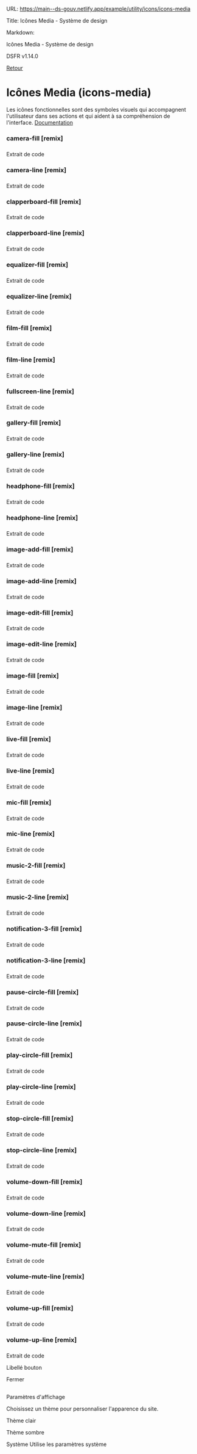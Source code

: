 URL:
https://main--ds-gouv.netlify.app/example/utility/icons/icons-media

Title:
Icônes Media - Système de design

Markdown:

Icônes Media - Système de design


DSFR v1.14.0


[Retour](../)


# Icônes Media (icons-media)


Les icônes fonctionnelles sont des symboles visuels qui accompagnent l'utilisateur dans ses actions et qui aident à sa compréhension de l'interface.
[Documentation](https://www.systeme-de-design.gouv.fr/elements-d-interface/fondamentaux-techniques/icones)


### camera-fill [remix]


###
Extrait de code


<span class="fr-icon-camera-fill" aria-hidden="true"></span>


### camera-line [remix]


###
Extrait de code


<span class="fr-icon-camera-line" aria-hidden="true"></span>


### clapperboard-fill [remix]


###
Extrait de code


<span class="fr-icon-clapperboard-fill" aria-hidden="true"></span>


### clapperboard-line [remix]


###
Extrait de code


<span class="fr-icon-clapperboard-line" aria-hidden="true"></span>


### equalizer-fill [remix]


###
Extrait de code


<span class="fr-icon-equalizer-fill" aria-hidden="true"></span>


### equalizer-line [remix]


###
Extrait de code


<span class="fr-icon-equalizer-line" aria-hidden="true"></span>


### film-fill [remix]


###
Extrait de code


<span class="fr-icon-film-fill" aria-hidden="true"></span>


### film-line [remix]


###
Extrait de code


<span class="fr-icon-film-line" aria-hidden="true"></span>


### fullscreen-line [remix]


###
Extrait de code


<span class="fr-icon-fullscreen-line" aria-hidden="true"></span>


### gallery-fill [remix]


###
Extrait de code


<span class="fr-icon-gallery-fill" aria-hidden="true"></span>


### gallery-line [remix]


###
Extrait de code


<span class="fr-icon-gallery-line" aria-hidden="true"></span>


### headphone-fill [remix]


###
Extrait de code


<span class="fr-icon-headphone-fill" aria-hidden="true"></span>


### headphone-line [remix]


###
Extrait de code


<span class="fr-icon-headphone-line" aria-hidden="true"></span>


### image-add-fill [remix]


###
Extrait de code


<span class="fr-icon-image-add-fill" aria-hidden="true"></span>


### image-add-line [remix]


###
Extrait de code


<span class="fr-icon-image-add-line" aria-hidden="true"></span>


### image-edit-fill [remix]


###
Extrait de code


<span class="fr-icon-image-edit-fill" aria-hidden="true"></span>


### image-edit-line [remix]


###
Extrait de code


<span class="fr-icon-image-edit-line" aria-hidden="true"></span>


### image-fill [remix]


###
Extrait de code


<span class="fr-icon-image-fill" aria-hidden="true"></span>


### image-line [remix]


###
Extrait de code


<span class="fr-icon-image-line" aria-hidden="true"></span>


### live-fill [remix]


###
Extrait de code


<span class="fr-icon-live-fill" aria-hidden="true"></span>


### live-line [remix]


###
Extrait de code


<span class="fr-icon-live-line" aria-hidden="true"></span>


### mic-fill [remix]


###
Extrait de code


<span class="fr-icon-mic-fill" aria-hidden="true"></span>


### mic-line [remix]


###
Extrait de code


<span class="fr-icon-mic-line" aria-hidden="true"></span>


### music-2-fill [remix]


###
Extrait de code


<span class="fr-icon-music-2-fill" aria-hidden="true"></span>


### music-2-line [remix]


###
Extrait de code


<span class="fr-icon-music-2-line" aria-hidden="true"></span>


### notification-3-fill [remix]


###
Extrait de code


<span class="fr-icon-notification-3-fill" aria-hidden="true"></span>


### notification-3-line [remix]


###
Extrait de code


<span class="fr-icon-notification-3-line" aria-hidden="true"></span>


### pause-circle-fill [remix]


###
Extrait de code


<span class="fr-icon-pause-circle-fill" aria-hidden="true"></span>


### pause-circle-line [remix]


###
Extrait de code


<span class="fr-icon-pause-circle-line" aria-hidden="true"></span>


### play-circle-fill [remix]


###
Extrait de code


<span class="fr-icon-play-circle-fill" aria-hidden="true"></span>


### play-circle-line [remix]


###
Extrait de code


<span class="fr-icon-play-circle-line" aria-hidden="true"></span>


### stop-circle-fill [remix]


###
Extrait de code


<span class="fr-icon-stop-circle-fill" aria-hidden="true"></span>


### stop-circle-line [remix]


###
Extrait de code


<span class="fr-icon-stop-circle-line" aria-hidden="true"></span>


### volume-down-fill [remix]


###
Extrait de code


<span class="fr-icon-volume-down-fill" aria-hidden="true"></span>


### volume-down-line [remix]


###
Extrait de code


<span class="fr-icon-volume-down-line" aria-hidden="true"></span>


### volume-mute-fill [remix]


###
Extrait de code


<span class="fr-icon-volume-mute-fill" aria-hidden="true"></span>


### volume-mute-line [remix]


###
Extrait de code


<span class="fr-icon-volume-mute-line" aria-hidden="true"></span>


### volume-up-fill [remix]


###
Extrait de code


<span class="fr-icon-volume-up-fill" aria-hidden="true"></span>


### volume-up-line [remix]


###
Extrait de code


<span class="fr-icon-volume-up-line" aria-hidden="true"></span>


Libellé bouton


Fermer


##
Paramètres d'affichage


Choisissez un thème pour personnaliser l'apparence du site.


Thème clair


Thème sombre


Système
Utilise les paramètres système
